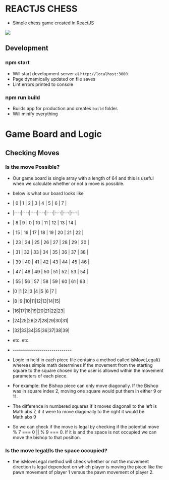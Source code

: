 # REACTJS CHESS
- Simple chess game created in ReactJS  

[<img src="https://cdn.discordapp.com/attachments/169789071449653250/742897800492220507/unknown.png">](https://cdn.discordapp.com/attachments/169789071449653250/742897800492220507/unknown.png)

## Development

### npm start
- Will start development server at ```http://localhost:3000```
- Page dynamically updated on file saves
- Lint errors printed to console

### npm run build
- Builds app for production and creates ```build``` folder.
- Will minify everything

# Game Board and Logic
## Checking Moves
### Is the move Possible?
- Our game board is single array with a length of 64 and this is useful when we calculate whether or not a move is possible.
- below is what our board looks like
- |  0 |  1 |  2 |  3 |  4 |  5 |  6 |  7 |
- |:--:|:--:|:--:|:--:|:--:|:--:|:--:|:--:|
- |  8 |  9 |  0 | 10 | 11 | 12 | 13 | 14 |
- | 15 | 16 | 17 | 18 | 19 | 20 | 21 | 22 |
- | 23 | 24 | 25 | 26 | 27 | 28 | 29 | 30 |
- | 31 | 32 | 33 | 34 | 35 | 36 | 37 | 38 |
- | 39 | 40 | 41 | 42 | 43 | 44 | 45 | 46 |
- | 47 | 48 | 49 | 50 | 51 | 52 | 53 | 54 |
- | 55 | 56 | 57 | 58 | 59 | 60 | 61 | 63 |

- |0 |1 |2 |3 |4 |5 |6 |7 |
- |8 |9 |10|11|12|13|14|15|
- |16|17|18|19|20|21|22|23|
- |24|25|26|27|28|29|30|31|
- |32|33|34|35|36|37|38|39|
- etc. etc.
- \-----------------------------
- Logic in held in each piece file contains a method called isMoveLegal() whereas simple math determines if the movement from the starting square to the square chosen by the user is allowed within the movement parameters of each piece. 
- For example: the Bishop piece can only move diagonally. If the Bishop was in square index 2, moving one square would put them in either 9 or 11.
- The difference in numbered squares if it moves diagonall to the left is Math.abs 7, if it were to move diagonally to the right it would be Math.abs 9
- So we can check if the move is legal by checking if the potential move % 7 === 0 || % 9 === 0. If it is and the space is not occupied we can move the bishop to that position. 

### Is the move legal/Is the space occupied?
- the isMoveLegal method will check whether or not the movement direction is legal dependent on which player is moving the piece like the pawn movement of player 1 versus the pawn movement of player 2.
